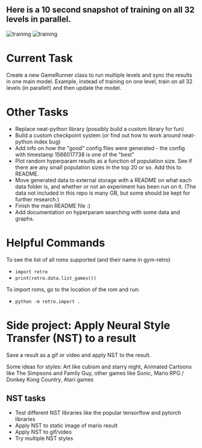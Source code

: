 ## Here is a 10 second snapshot of training on all 32 levels in parallel.
![training](https://github.com/jmphil09/mario_rl/blob/master/training_gif1.gif)
![training](https://github.com/jmphil09/mario_rl/blob/master/training_gif2.gif)

# Current Task
Create a new GameRunner class to run multiple levels and sync the results in one main model. Example, instead of training on one level, train on all 32 levels (in parallel!) and then update the model.

# Other Tasks
- Replace neat-python library (possibly build a custom library for fun)
- Build a custom checkpoint system (or find out how to work around neat-python index bug)
- Add info on how the "good" config files were generated - the config with timestamp 1566017738 is one of the "best"
- Plot random hyperparam results as a function of population size. See if there are any small population sizes in the top 20 or so. Add this to README.
- Move generated data to external storage with a README on what each data folder is, and whether or not an experiment has been run on it. (The data not included in this repo is many GB, but some should be kept for further research.)
- Finish the main README file :)
- Add documentation on hyperparam searching with some data and graphs.

# Helpful Commands
To see the list of all roms supported (and their name in gym-retro)
- `import retro`
- `print(retro.data.list_games())`

To import roms, go to the location of the rom and run:
- `python -m retro.import .`

# Side project: Apply Neural Style Transfer (NST) to a result
Save a result as a gif or video and apply NST to the result.

Some ideas for styles: Art like cubism and starry night, Animated Cartoons like The Simpsons and Family Guy, other games like Sonic, Mario RPG / Donkey Kong Country, Atari games

## NST tasks
- Test different NST libraries like the popular tensorflow and pytorch libraries
- Apply NST to static image of mario result
- Apply NST to gif/video
- Try multiple NST styles
